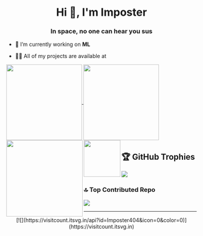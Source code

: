 <h1 align="center">Hi 👋, I'm Imposter</h1>
<h3 align="center">In space, no one can hear you sus</h3>

- 🔭 I’m currently working on **ML**

- 👨‍💻 All of my projects are available at 



<a href="#">
  <img height=200 align="center" src="https://my-stats-43gk.vercel.app/api?username=imposter404&show_icons=true&theme=radical&hide=contribs,issues&show=discussions_answered&rank_icon=github&include_all_commits=true&card_width=150" />
</a>
<a href="#">
  <img height=200 align="center" src="https://my-stats-43gk.vercel.app/api/top-langs/?username=imposter404&hide=html,scss,css&langs_count=8&layout=compact&theme=radical&card_width=150" />
</a>

<img align="left" height=202 src="https://github-readme-streak-stats-git-main-davids-projects-ad77adcc.vercel.app/?user=imposter404&theme=radical"/>
<img align="left" height=97 src="https://github-profile-trophy.vercel.app/?username=imposter404&theme=radical&no-frame=true&title=Stars,Followers,Commits&column=-1"/>





## 🏆 GitHub Trophies
![](https://github-profile-trophy.vercel.app/?username=Imposter404&theme=radical&no-frame=false&no-bg=false&margin-w=4)

### 🔝 Top Contributed Repo
![](https://github-contributor-stats.vercel.app/api?username=Imposter404&limit=5&theme=radical&combine_all_yearly_contributions=true)

--- 
<div align="center">
[![](https://visitcount.itsvg.in/api?id=Imposter404&icon=0&color=0)](https://visitcount.itsvg.in)
</div>
